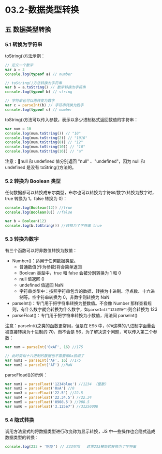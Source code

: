 # 03.2-数据类型转换

## 五 数据类型转换

### 5.1 转换为字符串

toString()方法示例：

```js
// 定义一个数字
var a = 3
console.log(typeof a) // number

// toString()方法转换为字符串
var b = a.toString() // 数字转换为字符串
console.log(typeof b) // string

// 字符串也可以再转变为数字
var c = parseInt(b) // 字符串转换为数字
console.log(typeof c) // number
```

toString()方法可以传入参数，表示以多少进制格式返回数值的字符串：

```js
var num = 10
console.log(num.toString()) // "10"
console.log(num.toString(2)) // "1010"
console.log(num.toString(8)) // "12"
console.log(num.toString(10)) // "10"
console.log(num.toString(16)) // "a"
```

注意：null 和 undefined 值分别返回 "null" 、"undefined"，因为 null 和 undefined 是没有 toString()方法的。

### 5.2 转换为 Boolean 类型

任何数据都可以转换成布尔类型，布尔也可以转换为字符串/数字(转换为数字时，true 转换为 1，false 转换为 0)：

```js
console.log(Boolean(12)) //true
console.log(Boolean(0)) //false

var b = Boolean(12)
console.log(b.toString()) //转换为了字符串 true
```

### 5.3 转换为数字

有三个函数可以将非数值转换为数值：

- Number()：适用于任何数据类型。
  - 普通数值(作为参数)将会简单返回
  - Boolean 类型中，true 和 false 会被分别转换为 1 和 0
  - null 值返回 0
  - undefined 值返回 NaN
  - 字符串类型中：按照字符串包含的数据，转换为十进制、浮点数、十六进制等。空字符串转换为 0，非数字则转换为 NaN
- parseInt()：专门用于把字符串转换为整数值。不会像 Number 那样查看规则，有什么数字就会转换为什么数字，如`parseInt("123你好")`则会转换为 123
- parseFloat()：专门用于把字符串转换为小数值，用法同 parseInt()

注意：parseInt()之类的函数更常用，但是在 ES5 中，`070`这样的八进制字面量会被直接转换为十进制的 70，而不会是 56，为了解决这个问题，可以传入第二个参数：

```js
var num = parseInt('0xAF', 16) //175

// 此时类似十六进制的数据也不需要带0x前缀了
var num1 = parseInt('AF', 16) //175
var num2 = parseInt('AF') //NaN
```

parseFload()的示例：

```js
var num1 = parseFloat('1234blue') //1234 （整数）
var num2 = parseFloat('0xA') //0
var num3 = parseFloat('22.5') //22.5
var num4 = parseFloat('22.34.5') //22.34
var num5 = parseFloat('0908.5') //908.5
var num6 = parseFloat('3.125e7') //31250000
```

### 5.4 隐式转换

调用方法显式的将数据类型进行改变称为显示转换，JS 中一些操作也会隐式造成数据类型的转换：

```js
console.log(233 + '哈哈') // 233哈哈   这里233被隐式转换为了字符串
```
